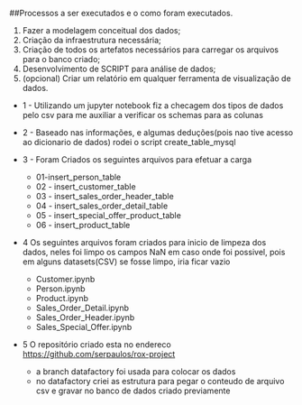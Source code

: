 ##Processos a ser executados e o como foram executados.

1.	Fazer a modelagem conceitual dos dados;
2.	Criação da infraestrutura necessária;
3.	Criação de todos os artefatos necessários para carregar os arquivos para o banco criado;
4.	Desenvolvimento de SCRIPT para análise de dados;
5.	(opcional) Criar um relatório em qualquer ferramenta de visualização de dados.


- 1 - Utilizando um jupyter notebook fiz a checagem dos 
  tipos de dados pelo csv para me auxiliar a verificar os schemas para
  as colunas
  
- 2 - Baseado nas informações, e algumas deduções(pois nao tive acesso ao dicionario de dados) rodei o script create_table_mysql

- 3 - Foram Criados os seguintes arquivos para efetuar a carga
    - 01-insert_person_table
    - 02 - insert_customer_table
    - 03 - insert_sales_order_header_table
    - 04 - insert_sales_order_detail_table
    - 05 - insert_special_offer_product_table
    - 06 - insert_product_table
  
- 4 Os seguintes arquivos foram criados para inicio de limpeza dos dados, neles foi limpo os campos NaN 
  em caso onde foi possivel, pois em alguns datasets(CSV) se fosse limpo, iria ficar vazio
   - Customer.ipynb
   - Person.ipynb
   - Product.ipynb
   - Sales_Order_Detail.ipynb
   - Sales_Order_Header.ipynb
   - Sales_Special_Offer.ipynb
  
- 5 O repositório criado esta no endereco https://github.com/serpaulos/rox-project
    - a branch datafactory foi usada para colocar os dados
    - no datafactory criei as estrutura para pegar o conteudo de arquivo csv e gravar no banco de dados criado previamente
  